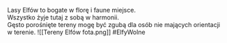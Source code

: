 Lasy Elfów to bogate w florę i faune miejsce.  
Wszystko żyje tutaj z sobą w harmonii.  
Gęsto porośnięte tereny mogę być zgubą dla osób nie mających orientacji w terenie.
![[Tereny Elfów fota.png]]
#ElfyWolne
